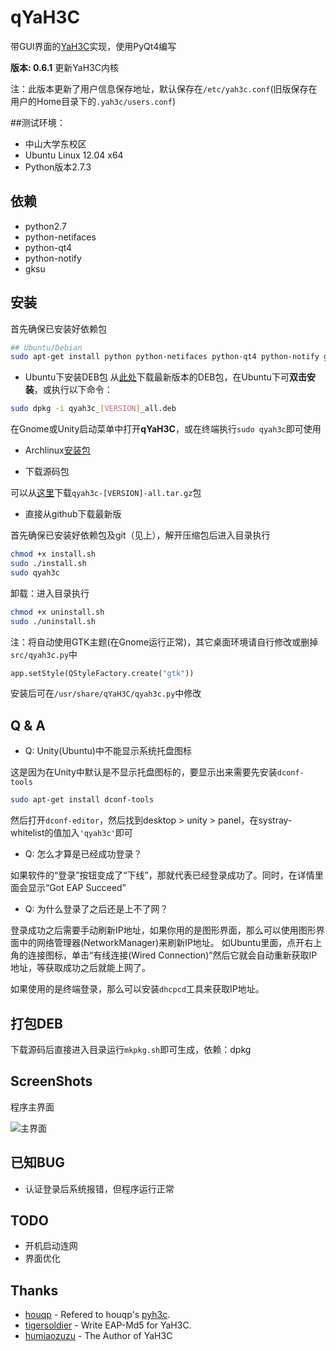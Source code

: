 # qYaH3C
带GUI界面的[YaH3C](https://github.com/humiaozuzu/YaH3C)实现，使用PyQt4编写

**版本: 0.6.1** 更新YaH3C内核

注：此版本更新了用户信息保存地址，默认保存在`/etc/yah3c.conf`(旧版保存在用户的Home目录下的`.yah3c/users.conf`)

##测试环境：

* 中山大学东校区
* Ubuntu Linux 12.04 x64
* Python版本2.7.3


## 依赖
* python2.7
* python-netifaces
* python-qt4
* python-notify
* gksu

## 安装

首先确保已安装好依赖包

``` bash
## Ubuntu/Debian
sudo apt-get install python python-netifaces python-qt4 python-notify gksu dhcpcd
```

* Ubuntu下安装DEB包
从[此处](https://github.com/zonyitoo/qYaH3C/downloads)下载最新版本的DEB包，在Ubuntu下可**双击安装**，或执行以下命令：

``` bash
sudo dpkg -i qyah3c_[VERSION]_all.deb
```

在Gnome或Unity启动菜单中打开**qYaH3C**，或在终端执行`sudo qyah3c`即可使用

* Archlinux[安装包](https://github.com/zonyitoo/qYaH3C/downloads)

* 下载源码包

可以从[这里](https://github.com/zonyitoo/qYaH3C/downloads)下载`qyah3c-[VERSION]-all.tar.gz`包

* 直接从github下载最新版

首先确保已安装好依赖包及git（见上），解开压缩包后进入目录执行

``` bash
chmod +x install.sh
sudo ./install.sh
sudo qyah3c
```

卸载：进入目录执行

``` bash
chmod +x uninstall.sh
sudo ./uninstall.sh
```

注：将自动使用GTK主题(在Gnome运行正常)，其它桌面环境请自行修改或删掉`src/qyah3c.py`中

``` python
app.setStyle(QStyleFactory.create("gtk"))
```

安装后可在`/usr/share/qYaH3C/qyah3c.py`中修改

## Q & A
* Q: Unity(Ubuntu)中不能显示系统托盘图标

这是因为在Unity中默认是不显示托盘图标的，要显示出来需要先安装`dconf-tools`

``` bash
sudo apt-get install dconf-tools
```

然后打开`dconf-editor`，然后找到desktop > unity > panel，在systray-whitelist的值加入`'qyah3c'`即可

* Q: 怎么才算是已经成功登录？

如果软件的“登录”按钮变成了“下线”，那就代表已经登录成功了。同时，在详情里面会显示“Got EAP Succeed”

* Q: 为什么登录了之后还是上不了网？

登录成功之后需要手动刷新IP地址，如果你用的是图形界面，那么可以使用图形界面中的网络管理器(NetworkManager)来刷新IP地址。
如Ubuntu里面，点开右上角的连接图标，单击“有线连接(Wired Connection)”然后它就会自动重新获取IP地址，等获取成功之后就能上网了。

如果使用的是终端登录，那么可以安装`dhcpcd`工具来获取IP地址。

## 打包DEB

下载源码后直接进入目录运行`mkpkg.sh`即可生成，依赖：dpkg

## ScreenShots
程序主界面

![主界面](https://github.com/downloads/zonyitoo/qYaH3C/screenshot.png)

## 已知BUG
* 认证登录后系统报错，但程序运行正常

## TODO
* 开机启动连网
* 界面优化

## Thanks
* [houqp](https://github.com/houqp) - Refered to houqp's [pyh3c](https://github.com/houqp/pyh3c).
* [tigersoldier](https://github.com/tigersoldier) -  Write EAP-Md5 for YaH3C.
* [humiaozuzu](https://github.com/humiaozuzu) - The Author of YaH3C
